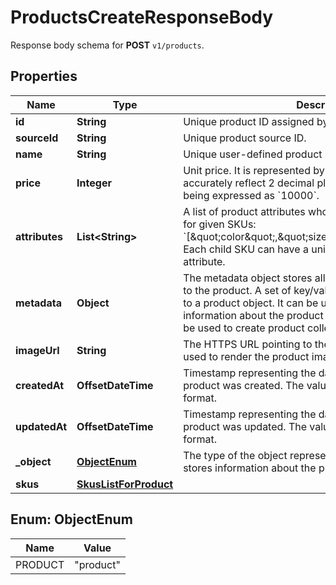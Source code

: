 

# ProductsCreateResponseBody

Response body schema for **POST** `v1/products`.

## Properties

| Name | Type | Description |
|------------ | ------------- | ------------- |
|**id** | **String** | Unique product ID assigned by Voucherify. |
|**sourceId** | **String** | Unique product source ID. |
|**name** | **String** | Unique user-defined product name. |
|**price** | **Integer** | Unit price. It is represented by a value multiplied by 100 to accurately reflect 2 decimal places, such as &#x60;$100.00&#x60; being expressed as &#x60;10000&#x60;. |
|**attributes** | **List&lt;String&gt;** | A list of product attributes whose values you can customize for given SKUs: &#x60;[\&quot;color\&quot;,\&quot;size\&quot;,\&quot;ranking\&quot;]&#x60;. Each child SKU can have a unique value for a given attribute. |
|**metadata** | **Object** | The metadata object stores all custom attributes assigned to the product. A set of key/value pairs that you can attach to a product object. It can be useful for storing additional information about the product in a structured format. It can be used to create product collections. |
|**imageUrl** | **String** | The HTTPS URL pointing to the .png or .jpg file that will be used to render the product image. |
|**createdAt** | **OffsetDateTime** | Timestamp representing the date and time when the product was created. The value is shown in the ISO 8601 format. |
|**updatedAt** | **OffsetDateTime** | Timestamp representing the date and time when the product was updated. The value is shown in the ISO 8601 format. |
|**_object** | [**ObjectEnum**](#ObjectEnum) | The type of the object represented by JSON. This object stores information about the product. |
|**skus** | [**SkusListForProduct**](SkusListForProduct.md) |  |



## Enum: ObjectEnum

| Name | Value |
|---- | -----|
| PRODUCT | &quot;product&quot; |



